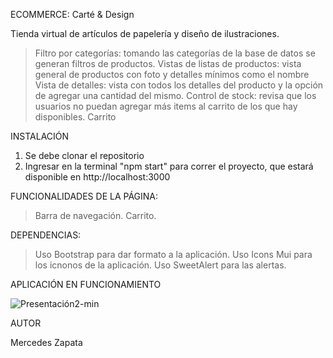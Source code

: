 ECOMMERCE: Carté & Design

Tienda virtual de artículos de papelería y diseño de ilustraciones.

> Filtro por categorías: tomando las categorías de la base de datos se generan filtros de productos.
> Vistas de listas de productos: vista general de productos con foto y detalles mínimos como el nombre
> Vista de detalles: vista con todos los detalles del producto y la opción de agregar una cantidad del mismo.
> Control de stock: revisa que los usuarios no puedan agregar más items al carrito de los que hay disponibles.
> Carrito

INSTALACIÓN

1. Se debe clonar el repositorio
2. Ingresar en la terminal "npm start" para correr el proyecto, que estará disponible en http://localhost:3000

FUNCIONALIDADES DE LA PÁGINA:

> Barra de navegación.
> Carrito.

DEPENDENCIAS:

> Uso Bootstrap para dar formato a la aplicación.
> Uso Icons Mui para los icnonos de la aplicación.
> Uso SweetAlert para las alertas.

APLICACIÓN EN FUNCIONAMIENTO

![Presentación2-min](https://user-images.githubusercontent.com/95383709/194790390-c40b222e-88f0-4570-9930-2953f80e7337.gif)



AUTOR

Mercedes Zapata 

